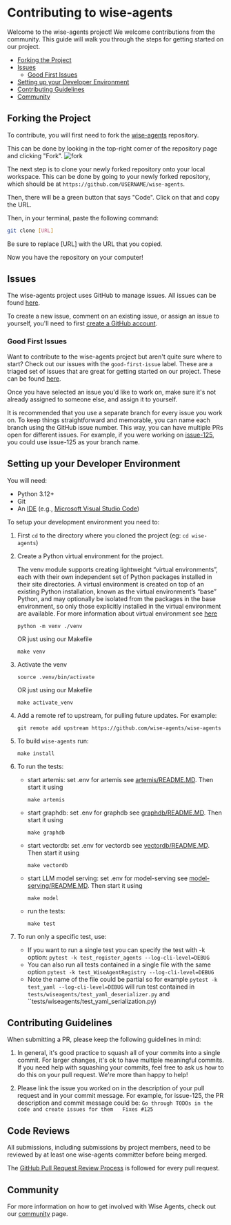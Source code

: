 Contributing to wise-agents
==================================

Welcome to the wise-agents project! We welcome contributions from the community. This guide will walk you through the steps for getting started on our project.

- [Forking the Project](#forking-the-project)
- [Issues](#issues)
  - [Good First Issues](#good-first-issues)
- [Setting up your Developer Environment](#setting-up-your-developer-environment)
- [Contributing Guidelines](#contributing-guidelines)
- [Community](#community)


## Forking the Project 
To contribute, you will first need to fork the [wise-agents](https://github.com/wise-agents/wise-agents) repository. 

This can be done by looking in the top-right corner of the repository page and clicking "Fork".
![fork](/images/fork.jpg)

The next step is to clone your newly forked repository onto your local workspace. This can be done by going to your newly forked repository, which should be at `https://github.com/USERNAME/wise-agents`. 

Then, there will be a green button that says "Code". Click on that and copy the URL.



Then, in your terminal, paste the following command:
```bash
git clone [URL]
```
Be sure to replace [URL] with the URL that you copied.

Now you have the repository on your computer!

## Issues
The wise-agents project uses GitHub to manage issues. All issues can be found [here](https://github.com/wise-agents/wise-agents/issues). 

To create a new issue, comment on an existing issue, or assign an issue to yourself, you'll need to first [create a GitHub account](https://github.com/).


### Good First Issues
Want to contribute to the wise-agents project but aren't quite sure where to start? Check out our issues with the `good-first-issue` label. These are a triaged set of issues that are great for getting started on our project. These can be found [here](https://github.com/wise-agents/wise-agents/labels/good%20first%20issue). 

Once you have selected an issue you'd like to work on, make sure it's not already assigned to someone else, and assign it to yourself.

It is recommended that you use a separate branch for every issue you work on. To keep things straightforward and memorable, you can name each branch using the GitHub issue number. This way, you can have multiple PRs open for different issues. For example, if you were working on [issue-125](https://github.com/wise-agents/wise-agents/issues/125), you could use issue-125 as your branch name.

## Setting up your Developer Environment
You will need:

* Python 3.12+
* Git
* An [IDE](https://en.wikipedia.org/wiki/Comparison_of_integrated_development_environments#Python)
(e.g., [Microsoft Visual Studio Code](https://code.visualstudio.com/))

To setup your development environment you need to:

1. First `cd` to the directory where you cloned the project (eg: `cd wise-agents`)

2. Create a Python virtual environment for the project.

    The venv module supports creating lightweight “virtual  environments”, each with their own independent set of Python packages installed in their site directories. A virtual environment is created on top of an existing Python installation, known as the virtual environment’s “base” Python, and may optionally be isolated from the packages in the base environment, so only those explicitly installed in the virtual environment are available.
For more information about virtual environment see [here](https://docs.python.org/3/library/venv.html)

    ```
    python -m venv ./venv
    ```

    OR just using our Makefile

    ```
    make venv
    ```

3. Activate the venv
    
    ```
    source .venv/bin/activate
    ```
    
    OR just using our Makefile
    
    ```
    make activate_venv
    ```

4. Add a remote ref to upstream, for pulling future updates.
For example:

    ```
    git remote add upstream https://github.com/wise-agents/wise-agents
    ```

5. To build `wise-agents` run:
    
    ```
    make install
    ```

6. To run the tests:
    * start artemis: set .env for artemis see [artemis/README.MD](artemis/). Then start it using
        
        ```
        make artemis
        ```

    * start graphdb: set .env for graphdb see [graphdb/README.MD](graphdb/). Then start it using
        
        ```
        make graphdb
        ```

    * start vectordb: set .env for vectordb see [vectordb/README.MD](vectordb/). Then start it using
        
        ```
        make vectordb
        ```

    * start LLM model serving: set .env for model-serving see [model-serving/README.MD](model-serving/). Then start it using
        
        ```
        make model
        ```

    * run the tests:
        
        ```
        make test
        ```


7. To run only a specific test, use:
    * If you want to run a single test you can specify the test with -k option: ``pytest -k test_register_agents --log-cli-level=DEBUG``
    * You can also run all tests contained in a single file with the same option ``pytest -k test_WiseAgentRegistry --log-cli-level=DEBUG``
    * Note the name of the file could be partial so for example ``pytest -k test_yaml --log-cli-level=DEBUG`` will run test contained in ``tests/wiseagents/test_yaml_deserializer.py`` and ``tests/wiseagents/test_yaml_serialization.py)



## Contributing Guidelines

When submitting a PR, please keep the following guidelines in mind:

1. In general, it's good practice to squash all of your commits into a single commit. For larger changes, it's ok to have multiple meaningful commits. If you need help with squashing your commits, feel free to ask us how to do this on your pull request. We're more than happy to help!

2. Please link the issue you worked on in the description of your pull request and in your commit message. For example, for issue-125, the PR description and commit message could be: ```Go through TODOs in the code and create issues for them  
Fixes #125```


## Code Reviews

All submissions, including submissions by project members, need to be reviewed by at least one wise-agents committer before being merged.

The [GitHub Pull Request Review Process](https://docs.github.com/en/pull-requests/collaborating-with-pull-requests/reviewing-changes-in-pull-requests/about-pull-request-reviews) is followed for every pull request.


## Community
For more information on how to get involved with Wise Agents, check out our [community](https://wise-agents.github.io/community/) page.